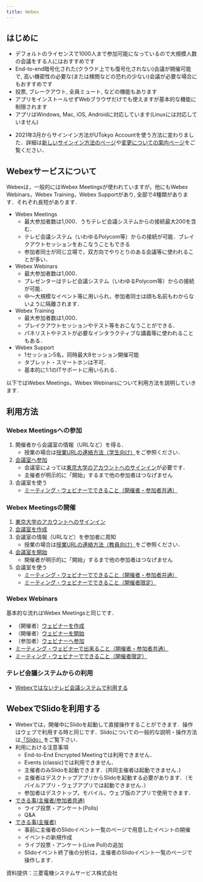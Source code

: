 ```yaml
---
title: Webex
---
```


## はじめに

* デフォルトのライセンスで1000人まで参加可能になっているので大規模人数の会議をする人にはおすすめです
* End-to-end暗号化された(クラウド上でも復号化されない)会議が開催可能で, 高い機密性の必要な(または検閲などの恐れの少ない)会議が必要な場合にもおすすめです
* 投票, ブレークアウト, 全員ミュート, などの機能もあります
* アプリをインストールせずWebブラウザだけでも使えますが基本的な機能に制限されます
* アプリはWindows, Mac, iOS, Androidに対応しています(Linuxには対応していません)
<!--* 複数の会議への同時参加,および複数の会議の同時開催が可能です-->
* 2021年3月からサインイン方法がUTokyo Accountを使う方法に変わりました．詳細は[新しいサインイン方法のページ](signin)や[変更についての案内ページ](/change2021s/)をご覧ください．

## Webexサービスについて

Webexは，一般的にはWebex Meetingsが使われていますが，他にもWebex Webinars，Webex Training，Webex Supportがあり, 全部で4種類があります．それぞれ長短があります．

* Webex Meetings
	* 最大参加者数は1,000．うちテレビ会議システムからの接続最大200を含む．
	* テレビ会議システム（いわゆるPolycom等）からの接続が可能．ブレイクアウトセッションをおこなうこともできる
	* 参加者同士が同じ立場で，双方向でやりとりのある会議等に使われることが多い．
* Webex Webinars
	* 最大参加者数は1,000．
	* プレゼンターはテレビ会議システム（いわゆるPolycom等）からの接続が可能．
	* 中～大規模なイベント等に用いられ，参加者同士は顔も名前もわからないように隔離されます．
* Webex Training
	* 最大参加者数は1,000．
	* ブレイクアウトセッションやテスト等をおこなうことができる．
	* パネリストやテストが必要なインタラクティブな講義等に使われることもある．
* Webex Support
	* 1セッション5名，同時最大8セッション開催可能
	* タブレット・スマートホンは不可．
	* 基本的に1:1のITサポートに用いられる．

以下ではWebex Meetings，Webex Webinarsについて利用方法を説明していきます.

## 利用方法

### Webex Meetingsへの参加

1. 開催者から会議室の情報（URLなど）を得る．
    - 授業の場合は[授業URLの連絡方法（学生向け）](/oc/url)をご参照ください．
1. [会議室へ参加](join_meeting)
	- 会議室によっては[東京大学のアカウントへのサインイン](signin)が必要です．
	- 主催者が明示的に「開始」するまで他の参加者はつなげません
1. 会議室を使う
	* [ミーティング・ウェビナーでできること（開催者・参加者共通）](do_webex)

### Webex Meetingsの開催

1. [東京大学のアカウントへのサインイン](signin)
1. [会議室を作成](create_meeting)
1. 会議室の情報（URLなど）を参加者に周知
    - 授業の場合は[授業URLの連絡方法（教員向け）](/faculty_members/url)をご参照ください．
1. [会議室を開始](open_meeting)
	* 開催者が明示的に「開始」するまで他の参加者はつなげません
1. 会議室を使う
	* [ミーティング・ウェビナーでできること（開催者・参加者共通）](do_webex)
	* [ミーティング・ウェビナーでできること（開催者限定）](do_webex_host)

### Webex Webinars

基本的な流れはWebex Meetingsと同じです．

- （開催者）[ウェビナーを作成](create_events)
- （開催者）[ウェビナーを開始](open_events)
- （参加者）[ウェビナーへ参加](join_events)
- [ミーティング・ウェビナーで出来ること（開催者・参加者共通）](do_webex)
- [ミーティング・ウェビナーでできること（開催者限定）](do_webex_host)

### テレビ会議システムからの利用

- [Webexではないテレビ会議システムで利用する](do_webex_vc)


## WebexでSlidoを利用する

- Webexでは，開催中にSlidoを起動して直接操作することができます．操作はウェブで利用する時と同じです．Slidoについての一般的な説明・操作方法は[「Slido」](/slido/)をご覧下さい．
- 利用における注意事項
	- End-to-End Encrypted Meetingでは利用できません．
	- Events (classic)では利用できません．
	- 主催者のみSlidoを起動できます．(共同主催者は起動できません．)
	- 主催者はデスクトップアプリからSlidoを起動する必要があります．（モバイルアプリ・ウェブアプリでは起動できません．）
	- 参加者はデスクトップ，モバイル，ウェブ版のアプリで使用できます．
- [できる事(主催者/参加者共通)](do_webex#slidoを操作する)
	- ライブ投票・アンケート(Polls)
	- Q&A
- [できる事(主催者)](do_webex_host#slidoを起動する)
	- 事前に主催者のSlidoイベント一覧のページで用意したイベントの開催
	- イベントの新規作成
	- ライブ投票・アンケート(Live Poll)の追加
	- Slidoイベント終了後の分析は，主催者のSlidoイベント一覧のページで操作します．


資料提供：三菱電機システムサービス株式会社

